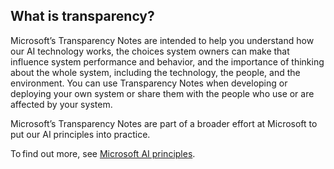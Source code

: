 ## What is transparency?

Microsoft’s Transparency Notes are intended to help you understand how our AI technology works, the choices system owners can make that influence system performance and behavior, and the importance of thinking about the whole system, including the technology, the people, and the environment. You can use Transparency Notes when developing or deploying your own system or share them with the people who use or are affected by your system.  

Microsoft’s Transparency Notes are part of a broader effort at Microsoft to put our AI principles into practice.

To find out more, see [Microsoft AI principles](https://www.microsoft.com/ai/responsible-ai?rtc=1&activetab=pivot1%3aprimaryr6).